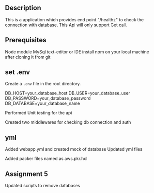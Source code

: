 ## Description

This is a application which provides end point "/healthz" to check the connection with database. This Api will only support Get call.

## Prerequisites

Node module
MySql
text-editor or IDE
install npm on your local machine after cloning it from git

## set .env

Create a `.env` file in the root directory.

DB_HOST=your_database_host
DB_USER=your_database_user
DB_PASSWORD=your_database_password
DB_DATABASE=your_database_name

Performed Unit testing for the api

Created two middlewares for checking db connection and auth

## yml

Added webapp.yml and created mock of database
Updated yml files

Added packer files named as aws.pkr.hcl

## Assignment 5

Updated scripts to remove databases

